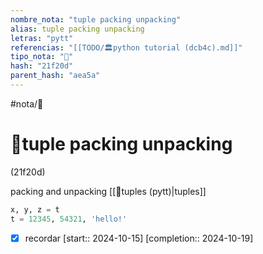 ```yaml
---
nombre_nota: "tuple packing unpacking"
alias: tuple packing unpacking
letras: "pytt"
referencias: "[[TODO/🏛️python tutorial (dcb4c).md]]"
tipo_nota: "📑"
hash: "21f20d"
parent_hash: "aea5a"
---
```


#nota/📑

# 📑tuple packing unpacking
<div class="hash">(21f20d)</div>





packing and unpacking [[📑tuples (pytt)|tuples]]


```python
x, y, z = t
t = 12345, 54321, 'hello!'
```




- [x] recordar  [start:: 2024-10-15]  [completion:: 2024-10-19]